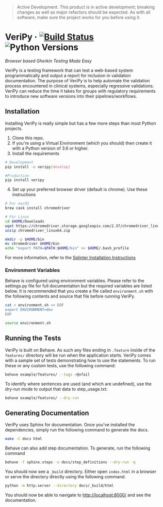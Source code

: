 > Active Development. This product is in active development; breaking changes
> as well as major refactors should be expected. As with all software, make sure
> the project works for you before using it.

# VeriPy &middot; [![Build Status](https://travis-ci.com/Codebiosys/veri-py.svg?token=sqxCEuNQWHfr2F3qwRmC&branch=master)](https://travis-ci.com/Codebiosys/veri-py) ![Python Versions](https://img.shields.io/badge/Python-3.6-blue.svg)

*Browser based Gherkin Testing Made Easy*

VeriPy is a testing framework that can test a web-based system
programmatically and output a report for inclusion in validation documentation.
The purpose of VeriPy is to help automate the validation process encountered
in clinical systems, especially regressive validations. VeriPy can reduce the
time it takes for groups with regulatory requirements to introduce new software
versions into their pipelines/workflows.

## Installation

Installing VeriPy is really simple but has a few more steps than most Python projects.

1. Clone this repo.
2. If you're using a Virtual Environment (which you should) then create it with a Python version of 3.6 or higher.
3. Install the requirements

```bash
# Development
pip install -e veripy[develop]

#Production
pip install veripy
```

4. Set up your preferred browser driver (default is chrome). Use these instructions

```bash
# For macOS
brew cask install chromedriver

# For Linux
cd $HOME/Downloads
wget https://chromedriver.storage.googleapis.com/2.37/chromedriver_linux64.zip
unzip chromedriver_linux64.zip

mkdir -p $HOME/bin
mv chromedriver $HOME/bin
echo "export PATH=$PATH:$HOME/bin" >> $HOME/.bash_profile
```

For more information, refer to the [Splinter Installation Instructions](https://splinter.readthedocs.io/en/latest/drivers/chrome.html#setting-up-chrome-webdriver)


### Environment Variables

Behave is configured using environment variables. Please refer to the settings.py file for full documentation but the required variables are listed below. It is recommended that you create a file called `environment.sh` with the following contents and source that file before running VeriPy.

```bash
cat > environment.sh << EOF
export ENVIRONMENT=dev
EOF

source environment.sh
```


## Running the Tests

VeriPy is built on Behave. As such any files ending in `.feature` inside of the `features/` directory will be run when the application starts. VeriPy comes with a sample set of tests demonstrating how to use the statements. To run these or any custom tests, use the following command:

```bash
behave example/features/ --tags ~@xfail
```

To identify where sentences are used (and which are undefined), use the dry-run mode to
output that data to step_usage.txt:

```bash
behave example/features/ --dry-run
```


## Generating Documentation

VeriPy uses Sphinx for documentation. Once you've installed the dependencies, simply run the following command to generate the docs.

```bash
make -C docs html
```

Behave can also add step documentation. To generate, run the following command

```bash
behave -f sphinx.steps -o docs/step_definitions --dry-run -q
```


You should now see a `_build` directory. Either open `index.html` in a browser or serve the directory directly using the following command.

```bash
python -m http.server --directory docs/_build/html
```

You should now be able to navigate to [http://localhost:8000/](http://localhost:8000/) and see the documentation.

